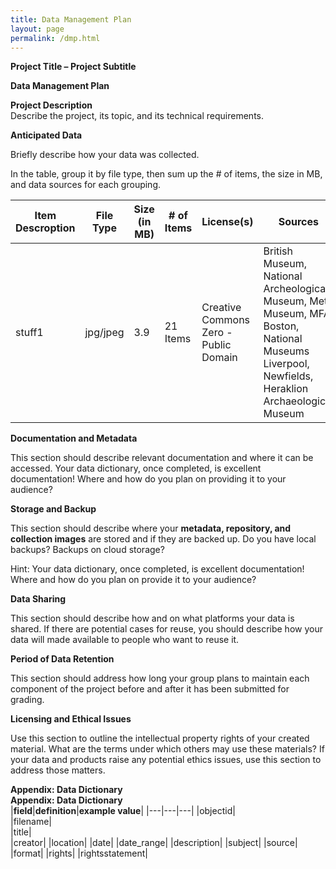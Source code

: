 ```yaml
---
title: Data Management Plan
layout: page
permalink: /dmp.html
---
```


**Project Title – Project Subtitle**  

**Data Management Plan** 

**Project Description**  
Describe the project, its topic, and its technical requirements.   

**Anticipated Data**

Briefly describe how your data was collected.

In the table, group it by file type, then sum up the \# of items, the size in MB, and data sources for each grouping.

|Item Descroption|File Type|Size (in MB)|\# of Items|License(s)|Sources|
|---|---|---|---|---|---|
|stuff1|jpg/jpeg|3.9|21 Items|Creative Commons Zero - Public Domain|British Museum, National Archeological Museum, Met Museum, MFA Boston, National Museums Liverpool, Newfields, Heraklion Archaeological Museum|

**Documentation and Metadata**

This section should describe relevant documentation and where it can be accessed. Your data dictionary, once completed, is excellent documentation\! Where and how do you plan on providing it to your audience?

**Storage and Backup**

This section should describe where your **metadata, repository, and collection images** are stored and if they are backed up. Do you have local backups? Backups on cloud storage? 

Hint: Your data dictionary, once completed, is excellent documentation\! Where and how do you plan on provide it to your audience?

**Data Sharing**

This section should describe how and on what platforms your data is shared. If there are potential cases for reuse, you should describe how your data will made available to people who want to reuse it.

**Period of Data Retention**

This section should address how long your group plans to maintain each component of the project before and after it has been submitted for grading.

**Licensing and Ethical Issues**

Use this section to outline the intellectual property rights of your created material.  What are the terms under which others may use these materials? If your data and products raise any potential ethics issues, use this section to address those matters. 

**Appendix: Data Dictionary**  
**Appendix: Data Dictionary**  
|**field**|**definition**|**example value**|
|---|---|---|
|objectid|  
|filename|  
|title|  
|creator|
|location|
|date|
|date_range|
|description|
|subject|
|source|
|format|
|rights|
|rightsstatement|
